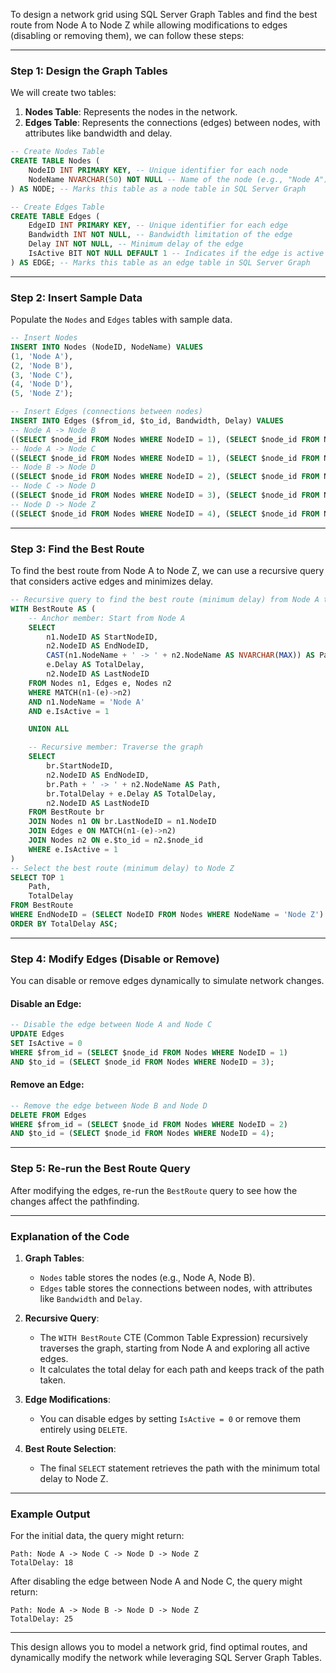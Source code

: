 To design a network grid using SQL Server Graph Tables and find the best route from Node A to Node Z while allowing modifications to edges (disabling or removing them), we can follow these steps:

---

### **Step 1: Design the Graph Tables**
We will create two tables:
1. **Nodes Table**: Represents the nodes in the network.
2. **Edges Table**: Represents the connections (edges) between nodes, with attributes like bandwidth and delay.

```sql
-- Create Nodes Table
CREATE TABLE Nodes (
    NodeID INT PRIMARY KEY, -- Unique identifier for each node
    NodeName NVARCHAR(50) NOT NULL -- Name of the node (e.g., "Node A")
) AS NODE; -- Marks this table as a node table in SQL Server Graph

-- Create Edges Table
CREATE TABLE Edges (
    EdgeID INT PRIMARY KEY, -- Unique identifier for each edge
    Bandwidth INT NOT NULL, -- Bandwidth limitation of the edge
    Delay INT NOT NULL, -- Minimum delay of the edge
    IsActive BIT NOT NULL DEFAULT 1 -- Indicates if the edge is active (1) or disabled (0)
) AS EDGE; -- Marks this table as an edge table in SQL Server Graph
```

---

### **Step 2: Insert Sample Data**
Populate the `Nodes` and `Edges` tables with sample data.

```sql
-- Insert Nodes
INSERT INTO Nodes (NodeID, NodeName) VALUES
(1, 'Node A'),
(2, 'Node B'),
(3, 'Node C'),
(4, 'Node D'),
(5, 'Node Z');

-- Insert Edges (connections between nodes)
INSERT INTO Edges ($from_id, $to_id, Bandwidth, Delay) VALUES
-- Node A -> Node B
((SELECT $node_id FROM Nodes WHERE NodeID = 1), (SELECT $node_id FROM Nodes WHERE NodeID = 2), 100, 10),
-- Node A -> Node C
((SELECT $node_id FROM Nodes WHERE NodeID = 1), (SELECT $node_id FROM Nodes WHERE NodeID = 3), 200, 5),
-- Node B -> Node D
((SELECT $node_id FROM Nodes WHERE NodeID = 2), (SELECT $node_id FROM Nodes WHERE NodeID = 4), 150, 8),
-- Node C -> Node D
((SELECT $node_id FROM Nodes WHERE NodeID = 3), (SELECT $node_id FROM Nodes WHERE NodeID = 4), 300, 6),
-- Node D -> Node Z
((SELECT $node_id FROM Nodes WHERE NodeID = 4), (SELECT $node_id FROM Nodes WHERE NodeID = 5), 250, 7);
```

---

### **Step 3: Find the Best Route**
To find the best route from Node A to Node Z, we can use a recursive query that considers active edges and minimizes delay.

```sql
-- Recursive query to find the best route (minimum delay) from Node A to Node Z
WITH BestRoute AS (
    -- Anchor member: Start from Node A
    SELECT
        n1.NodeID AS StartNodeID,
        n2.NodeID AS EndNodeID,
        CAST(n1.NodeName + ' -> ' + n2.NodeName AS NVARCHAR(MAX)) AS Path,
        e.Delay AS TotalDelay,
        n2.NodeID AS LastNodeID
    FROM Nodes n1, Edges e, Nodes n2
    WHERE MATCH(n1-(e)->n2)
    AND n1.NodeName = 'Node A'
    AND e.IsActive = 1

    UNION ALL

    -- Recursive member: Traverse the graph
    SELECT
        br.StartNodeID,
        n2.NodeID AS EndNodeID,
        br.Path + ' -> ' + n2.NodeName AS Path,
        br.TotalDelay + e.Delay AS TotalDelay,
        n2.NodeID AS LastNodeID
    FROM BestRoute br
    JOIN Nodes n1 ON br.LastNodeID = n1.NodeID
    JOIN Edges e ON MATCH(n1-(e)->n2)
    JOIN Nodes n2 ON e.$to_id = n2.$node_id
    WHERE e.IsActive = 1
)
-- Select the best route (minimum delay) to Node Z
SELECT TOP 1
    Path,
    TotalDelay
FROM BestRoute
WHERE EndNodeID = (SELECT NodeID FROM Nodes WHERE NodeName = 'Node Z')
ORDER BY TotalDelay ASC;
```

---

### **Step 4: Modify Edges (Disable or Remove)**
You can disable or remove edges dynamically to simulate network changes.

#### Disable an Edge:
```sql
-- Disable the edge between Node A and Node C
UPDATE Edges
SET IsActive = 0
WHERE $from_id = (SELECT $node_id FROM Nodes WHERE NodeID = 1)
AND $to_id = (SELECT $node_id FROM Nodes WHERE NodeID = 3);
```

#### Remove an Edge:
```sql
-- Remove the edge between Node B and Node D
DELETE FROM Edges
WHERE $from_id = (SELECT $node_id FROM Nodes WHERE NodeID = 2)
AND $to_id = (SELECT $node_id FROM Nodes WHERE NodeID = 4);
```

---

### **Step 5: Re-run the Best Route Query**
After modifying the edges, re-run the `BestRoute` query to see how the changes affect the pathfinding.

---

### **Explanation of the Code**
1. **Graph Tables**:
   - `Nodes` table stores the nodes (e.g., Node A, Node B).
   - `Edges` table stores the connections between nodes, with attributes like `Bandwidth` and `Delay`.

2. **Recursive Query**:
   - The `WITH BestRoute` CTE (Common Table Expression) recursively traverses the graph, starting from Node A and exploring all active edges.
   - It calculates the total delay for each path and keeps track of the path taken.

3. **Edge Modifications**:
   - You can disable edges by setting `IsActive = 0` or remove them entirely using `DELETE`.

4. **Best Route Selection**:
   - The final `SELECT` statement retrieves the path with the minimum total delay to Node Z.

---

### **Example Output**
For the initial data, the query might return:
```
Path: Node A -> Node C -> Node D -> Node Z
TotalDelay: 18
```

After disabling the edge between Node A and Node C, the query might return:
```
Path: Node A -> Node B -> Node D -> Node Z
TotalDelay: 25
```

---

This design allows you to model a network grid, find optimal routes, and dynamically modify the network while leveraging SQL Server Graph Tables.